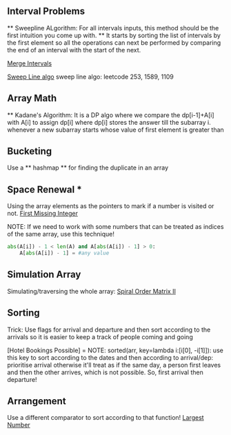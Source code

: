 ## Interval Problems

** Sweepline ALgorithm: For all intervals inputs, this method should be the first intuition you come up with. **
It starts by sorting the list of intervals by the first element so all the operations can next be performed by comparing the end of an interval with the start of the next.

[Merge Intervals](https://www.interviewbit.com/problems/merge-intervals/)

[Sweep Line algo](https://leetcode.com/problems/maximum-sum-obtained-of-any-permutation/discuss/854206/JavaC%2B%2BPython-Sweep-Line)
sweep line algo: leetcode 253, 1589, 1109

## Array Math

** Kadane's Algorithm: It is a DP algo where we compare the dp[i-1]+A[i] with A[i] to assign dp[i] where dp[i] stores the answer till the subarray i. whenever a new subarray starts whose value of first element is greater than 

## Bucketing

Use a ** hashmap ** for finding the duplicate in an array

## Space Renewal *

Using the array elements as the pointers to mark if a number is visited or not.
[First Missing Integer](https://www.interviewbit.com/problems/first-missing-integer/)

NOTE: If we need to work with some numbers that can be treated as indices of the same array, use this technique!

```python
abs(A[i]) - 1 < len(A) and A[abs(A[i]) - 1] > 0:
    A[abs(A[i]) - 1] = #any value
```

## Simulation Array

Simulating/traversing the whole array: [Spiral Order Matrix II](https://www.interviewbit.com/problems/spiral-order-matrix-ii/)

## Sorting

Trick: Use flags for arrival and departure and then sort according to the arrivals so it is easier to keep a track of people coming and going

[Hotel Bookings Possible] = 
NOTE: sorted(arr, key=lambda i:[i[0], -i[1]]): use this key to sort according to the dates and then according to arrival/dep: prioritise arrival otherwise it'll treat as if the same day, a person first leaves and then the other arrives, which is not possible. So, first arrival then departure!

## Arrangement

Use a different comparator to sort according to that function! 
[Largest Number](https://www.interviewbit.com/problems/largest-number/)
